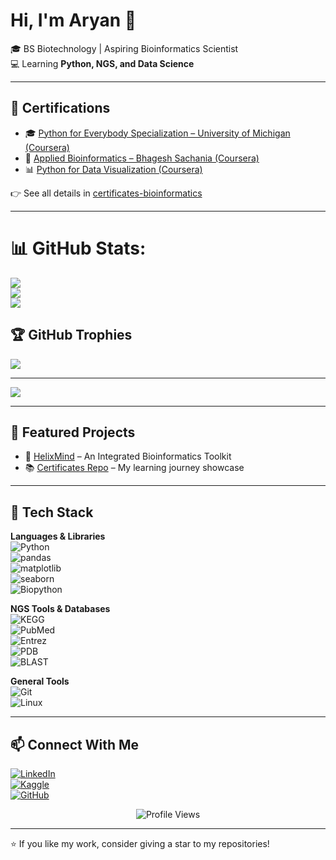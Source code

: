 # Hi, I'm Aryan 👋  

🎓 BS Biotechnology | Aspiring Bioinformatics Scientist  
💻 Learning **Python, NGS, and Data Science**  

---

## 📜 Certifications  

- 🎓 [Python for Everybody Specialization – University of Michigan (Coursera)](https://coursera.org/share/4bd669db36fbd9e5c0adba859703d4c4)  
- 🧬 [Applied Bioinformatics – Bhagesh Sachania (Coursera)](https://coursera.org/share/9e0949b39df5b1268ec541e534e67565)    
- 📊 [Python for Data Visualization (Coursera)](https://coursera.org/share/7da1dce4e8d477142c49386817b3666c)  

👉 See all details in [certificates-bioinformatics](https://github.com/biostackaryan/certificates-bioinformatics)  

---

# 📊 GitHub Stats:
![](https://github-readme-stats.vercel.app/api?username=biostackaryan&theme=tokyonight&hide_border=false&include_all_commits=false&count_private=false)<br/>
![](https://nirzak-streak-stats.vercel.app/?user=biostackaryan&theme=tokyonight&hide_border=false)<br/>
![](https://github-readme-stats.vercel.app/api/top-langs/?username=biostackaryan&theme=tokyonight&hide_border=false&include_all_commits=false&count_private=false&layout=compact)

## 🏆 GitHub Trophies
![](https://github-profile-trophy.vercel.app/?username=biostackaryan&theme=tokyonight&no-frame=false&no-bg=true&margin-w=4)

---
[![](https://visitcount.itsvg.in/api?id=biostackaryan&icon=0&color=8)](https://visitcount.itsvg.in)

---

## 🚀 Featured Projects  

- 🧬 [HelixMind](https://github.com/biostackaryan/helixmind) – An Integrated Bioinformatics Toolkit   
- 📚 [Certificates Repo](https://github.com/biostackaryan/certificates-bioinformatics) – My learning journey showcase  

---

## 🔧 Tech Stack  

**Languages & Libraries**  
![Python](https://img.shields.io/badge/-Python-3776AB?style=flat-square&logo=python&logoColor=white)  
![pandas](https://img.shields.io/badge/-pandas-FFCA28?style=flat-square&logo=pandas&logoColor=black)  
![matplotlib](https://img.shields.io/badge/-Matplotlib-00C853?style=flat-square&logo=plotly&logoColor=white)  
![seaborn](https://img.shields.io/badge/-Seaborn-40C4FF?style=flat-square&logoColor=black)  
![Biopython](https://img.shields.io/badge/-Biopython-9C27B0?style=flat-square&logo=dna&logoColor=white)  

**NGS Tools & Databases**  
![KEGG](https://img.shields.io/badge/-KEGG-00ACC1?style=flat-square&logoColor=white)  
![PubMed](https://img.shields.io/badge/-PubMed-2962FF?style=flat-square&logoColor=white)  
![Entrez](https://img.shields.io/badge/-Entrez-00E676?style=flat-square&logoColor=black)  
![PDB](https://img.shields.io/badge/-PDB-FF6D00?style=flat-square&logoColor=white)  
![BLAST](https://img.shields.io/badge/-BLAST-D500F9?style=flat-square&logoColor=white)  

**General Tools**  
![Git](https://img.shields.io/badge/-Git-F4511E?style=flat-square&logo=git&logoColor=white)  
![Linux](https://img.shields.io/badge/-Linux-FFD600?style=flat-square&logo=linux&logoColor=black)  

---

## 📫 Connect With Me  

[![LinkedIn](https://img.shields.io/badge/LinkedIn-0A66C2?style=flat-square&logo=linkedin&logoColor=white)](https://www.linkedin.com/in/aryan-dutt-4a0986371)  
[![Kaggle](https://img.shields.io/badge/Kaggle-20BEFF?style=flat-square&logo=kaggle&logoColor=white)](https://www.kaggle.com/biostackaryan)  
[![GitHub](https://img.shields.io/badge/GitHub-181717?style=flat-square&logo=github&logoColor=white)](https://github.com/biostackaryan)  

<p align="center">  
  <img src="https://komarev.com/ghpvc/?username=biostackaryan&color=blueviolet&style=flat-square" alt="Profile Views"/>  
</p>  

---

⭐ If you like my work, consider giving a star to my repositories!  
